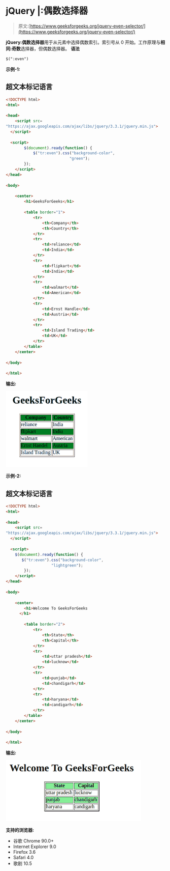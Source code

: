 # jQuery |:偶数选择器

> 原文:[https://www.geeksforgeeks.org/jquery-even-selector/](https://www.geeksforgeeks.org/jquery-even-selector/)

**jQuery:偶数选择器**用于从元素中选择偶数索引。索引号从 0 开始。工作原理与**相同:奇数**选择器，但偶数选择器。
**语法**

```html
$(":even")
```

**示例-1:**

## 超文本标记语言

```html
<!DOCTYPE html>
<html>

<head>
    <script src=
"https://ajax.googleapis.com/ajax/libs/jquery/3.3.1/jquery.min.js">
  </script>

  <script>
        $(document).ready(function() {
            $("tr:even").css("background-color",
                            "green");
        });
    </script>
</head>

<body>

    <center>
        <h1>GeeksForGeeks</h1>

        <table border="1">
            <tr>
                <th>Company</th>
                <th>Country</th>
            </tr>
            <tr>
                <td>reliance</td>
                <td>India</td>
            </tr>
            <tr>
                <td>flipkart</td>
                <td>India</td>
            </tr>
            <tr>
                <td>walmart</td>
                <td>American</td>
            </tr>
            <tr>
                <td>Ernst Handle</td>
                <td>Austria</td>
            </tr>
            <tr>
                <td>Island Trading</td>
                <td>UK</td>
            </tr>
        </table>
    </center>

</body>

</html>
```

**输出:**

![](img/314737204c97ee5c51e1c16564ad0ed6.png)

**示例-2:**

## 超文本标记语言

```html
<!DOCTYPE html>
<html>

<head>
    <script src=
"https://ajax.googleapis.com/ajax/libs/jquery/3.3.1/jquery.min.js">
  </script>

  <script>
    $(document).ready(function() {
       $("tr:even").css("background-color",
                    "lightgreen");
        });
    </script>
</head>

<body>

    <center>
        <h1>Welcome To GeeksForGeeks
      </h1>

        <table border="2">
            <tr>
                <th>State</th>
                <th>Capital</th>
            </tr>
            <tr>
                <td>uttar pradesh</td>
                <td>lucknow</td>
            </tr>
            <tr>
                <td>punjab</td>
                <td>chandigarh</td>
            </tr>
            <tr>
                <td>haryana</td>
                <td>candigarh</td>
            </tr>
        </table>
    </center>

</body>

</html>
```

**输出:**

![](img/984e86b441ec07eceab8cb90ad5d3bd0.png)

**支持的浏览器:**

*   谷歌 Chrome 90.0+
*   Internet Explorer 9.0
*   Firefox 3.6
*   Safari 4.0
*   歌剧 10.5